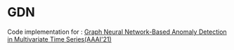 # GDN
Code implementation for : [Graph Neural Network-Based Anomaly Detection in Multivariate Time Series(AAAI'21)](https://arxiv.org/pdf/2106.06947.pdf)

